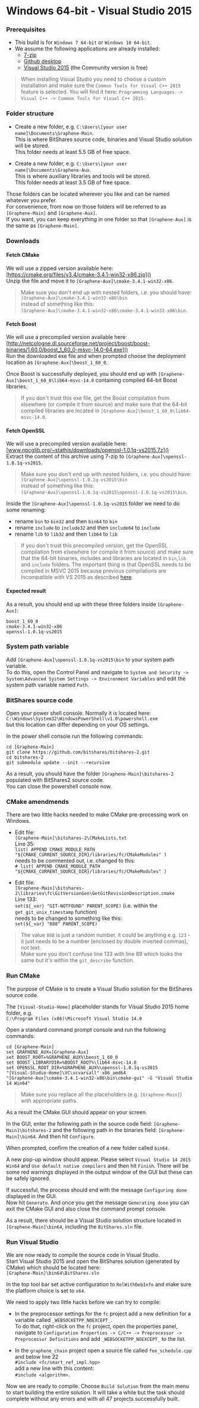 # Windows 64-bit - Visual Studio 2015
### Prerequisites
* This build is for `Windows 7 64-bit` or `Windows 10 64-bit`.
* We assume the following applications are already installed:
  * [7-zip](http://www.7-zip.org)
  * [Github desktop](https://desktop.github.com)
  * [Visual Studio 2015](https://www.visualstudio.com) (the Community version is free)

> When installing Visual Studio you need to choose a custom installation and make sure the `Common Tools for Visual C++ 2015` feature is selected. You will find it here: `Programming Languages -> Visual C++ -> Common Tools for Visual C++ 2015`.

### Folder structure
* Create a new folder, e.g. `C:\Users\[your user name]\Documents\Graphene-Main`.  
This is where BitShares source code, binaries and Visual Studio solution will be stored.  
This folder needs at least 5.5 GB of free space.

* Create a new folder, e.g. `C:\Users\[your user name]\Documents\Graphene-Aux`.  
This is where auxiliary libraries and tools will be stored.  
This folder needs at least 3.5 GB of free space.

Those folders can be located wherever you like and can be named whatever you prefer.  
For convenience, from now on those folders will be referred to as `[Graphene-Main]` and `[Graphene-Aux]`.  
If you want, you can keep everything in one folder so that `[Graphene-Aux]` is the same as `[Graphene-Main]`.

### Downloads

#### Fetch CMake
We will use a zipped version available here:  
[https://cmake.org/files/v3.4/cmake-3.4.1-win32-x86.zip]()  
Unzip the file and move it to `[Graphene-Aux]\cmake-3.4.1-win32-x86`.

> Make sure you don't end up with nested folders, i.e. you should have:  
`[Graphene-Aux]\cmake-3.4.1-win32-x86\bin`  
instead of something like this:  
`[Graphene-Aux]\cmake-3.4.1-win32-x86\cmake-3.4.1-win32-x86\bin`.

#### Fetch Boost  
We will use a precompiled version available here:  
[http://netcologne.dl.sourceforge.net/project/boost/boost-binaries/1.60.0/boost_1_60_0-msvc-14.0-64.exe]()  
Run the downloaded exe file and when prompted choose the deployment location as `[Graphene-Aux]\boost_1_60_0`.  

Once Boost is successfully deployed, you should end up with `[Graphene-Aux]\boost_1_60_0\lib64-msvc-14.0` containing compiled 64-bit Boost libraries.  

> If you don't trust this exe file, get the Boost compilation from elsewhere (or compile it from source) and make sure that the 64-bit compiled libraries are located in `[Graphene-Aux]\boost_1_60_0\lib64-msvc-14.0`.

#### Fetch OpenSSL  
We will use a precompiled version available here:  
[www.npcglib.org/~stathis/downloads/openssl-1.0.1q-vs2015.7z]()  
Extract the content of this archive using 7-zip to `[Graphene-Aux]\openssl-1.0.1q-vs2015`.  

> Make sure you don't end up with nested folders, i.e. you should have:  
`[Graphene-Aux]\openssl-1.0.1q-vs2015\bin`  
instead of something like this:  
`[Graphene-Aux]\openssl-1.0.1q-vs2015\openssl-1.0.1q-vs2015\bin`.  

Inside the `[Graphene-Aux]\openssl-1.0.1q-vs2015` folder we need to do some renaming:  
* rename `bin` to `bin32` and then `bin64` to `bin`  
* rename `include` to `include32` and then `include64` to `include`  
* rename `lib` to `lib32` and then `lib64` to `lib`

> If you don't trust this precompiled version, get the OpenSSL compilation from elsewhere (or compile it from source) and make sure that the 64-bit binaries, includes and libraries are located in `bin`,`lib` and `include` folders. The important thing is that OpenSSL needs to be compiled in MSVC 2015 because previous compilations are incompatible with VS 2015 as described [here](http://stackoverflow.com/questions/30412951/unresolved-external-symbol-imp-fprintf-and-imp-iob-func-sdl2).

#### Expected result
As a result, you should end up with these three folders inside `[Graphene-Aux]`:
```
boost_1_60_0
cmake-3.4.1-win32-x86
openssl-1.0.1q-vs2015
```

### System path variable
Add `[Graphene-Aux]\openssl-1.0.1q-vs2015\bin` to your system path variable.  
To do this, open the Control Panel and navigate to `System and Security -> System\Advanced System Settings -> Environment Variables` and edit the system path variable named `Path`.

### BitShares source code
Open your power shell console. Normally it is located here:  
`C:\Windows\System32\WindowsPowerShell\v1.0\powershell.exe`  
but this location can differ depending on your OS settings.  

In the power shell console run the following commands:  
```
cd [Graphene-Main]
git clone https://github.com/bitshares/bitshares-2.git
cd bitshares-2
git submodule update --init --recursive
```
As a result, you should have the folder `[Graphene-Main]\bitshares-2` populated with BitShares2 source code.  
You can close the powershell console now.

### CMake amendmends
There are two little hacks needed to make CMake pre-processing work on Windows.  
* Edit file:  
`[Graphene-Main]\bitshares-2\CMakeLists.txt`  
Line 35:  
`list( APPEND CMAKE_MODULE_PATH "${CMAKE_CURRENT_SOURCE_DIR}/libraries/fc/CMakeModules" )`  
needs to be commented out, i.e. changed to this:  
`# list( APPEND CMAKE_MODULE_PATH "${CMAKE_CURRENT_SOURCE_DIR}/libraries/fc/CMakeModules" )`

* Edit file:  
`[Graphene-Main]\bitshares-2\libraries\fc\GitVersionGen\GetGitRevisionDescription.cmake`  
Line 133:  
`set(${_var} "GIT-NOTFOUND" PARENT_SCOPE)` (i.e. within the `get_git_unix_timestamp` function)  
needs to be changed to something like this:  
`set(${_var} "888" PARENT_SCOPE)`  
> The value `888` is just a random number, it could  be anything e.g. `123` - it just needs to be a number (enclosed by double inverted commas), not text.  
Make sure you don't confuse line 133 with line 89 which looks the same but it's within the `git_describe` function.

### Run CMake
The purpose of CMake is to create a Visual Studio solution for the BitShares source code.

The `[Visual-Studio-Home]` placeholder stands for Visual Studio 2015 home folder, e.g.  
`C:\Program Files (x86)\Microsoft Visual Studio 14.0`  

Open a standard command prompt console and run the following commands:
```
cd [Graphene-Main]
set GRAPHENE_AUX=[Graphene-Aux]
set BOOST_ROOT=%GRAPHENE_AUX%\boost_1_60_0
set BOOST_LIBRARYDIR=%BOOST_ROOT%\lib64-msvc-14.0
set OPENSSL_ROOT_DIR=%GRAPHENE_AUX%\openssl-1.0.1q-vs2015
"[Visual-Studio-Home]\VC\vcvarsall" x86_amd64
"[Graphene-Aux]\cmake-3.4.1-win32-x86\bin\cmake-gui" -G "Visual Studio 14 Win64"
```
> Make sure you replace all the placeholders (e.g. `[Graphene-Main]`) with appropriate paths.

As a result the CMake GUI should appear on your screen.

In the GUI, enter the following path in the source code field: `[Graphene-Main]\bitshares-2` and the following path in the binaries field: `[Graphene-Main]\bin64`. And then hit `Configure`.  

When prompted, confirm the creation of a new folder called `bin64`.  

A new pop-up window should appear. Please select `Visual Studio 14 2015 Win64` and `Use default native compilers` and then hit `Finish`. 
There will be some red warnings displayed in the output window of the GUI but these can be safely ignored.  

If successful, the process should end with the message `Configuring done` displayed in the GUI.  
Now hit `Generate`. And once you get the message `Generating done` you can exit the CMake GUI and also close the command prompt console.  

As a result, there should be a Visual Studio solution structure located in `[Graphene-Main]\bin64`, including the `BitShares.sln` file.

### Run Visual Studio
We are now ready to compile the source code in Visual Studio.  
Start Visual Studio 2015 and open the BitShares solution (generated by CMake) which should be located here:  
`[Graphene-Main]\bin64\BitShares.sln`  

In the top tool bar set active configuration to `RelWithDebInfo` and make sure the platform choice is set to `x64`.

We need to apply two little hacks before we can try to compile:
* In the preprocessor settings for the `fc` project add a new definition for a variable called `_WEBSOCKETPP_NOEXCEPT_`.  
To do that, right-click on the `fc` project, open the properties panel, navigate to `Configuration Properties -> C/C++ -> Preprocessor -> Preprocessor Definitions` and add `_WEBSOCKETPP_NOEXCEPT_` to the list.

* In the `graphene_chain` project open a source file called `fee_schedule.cpp` and below line 22  
`#include <fc/smart_ref_impl.hpp>`  
add a new line with this content:  
`#include <algorithm>`.

Now we are ready to compile. Choose `Build Solution` from the main menu to start building the entire solution. It will take a while but the task should complete without any errors and with all 47 projects successfully built.
